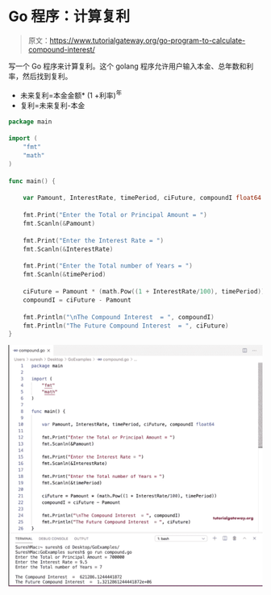 # Go 程序：计算复利

> 原文：<https://www.tutorialgateway.org/go-program-to-calculate-compound-interest/>

写一个 Go 程序来计算复利。这个 golang 程序允许用户输入本金、总年数和利率，然后找到复利。

*   未来复利=本金金额* (1 +利率)<sup>年</sup>
*   复利=未来复利-本金

```go
package main

import (
    "fmt"
    "math"
)

func main() {

    var Pamount, InterestRate, timePeriod, ciFuture, compoundI float64

    fmt.Print("Enter the Total or Principal Amount = ")
    fmt.Scanln(&Pamount)

    fmt.Print("Enter the Interest Rate = ")
    fmt.Scanln(&InterestRate)

    fmt.Print("Enter the Total number of Years = ")
    fmt.Scanln(&timePeriod)

    ciFuture = Pamount * (math.Pow((1 + InterestRate/100), timePeriod))
    compoundI = ciFuture - Pamount

    fmt.Println("\nThe Compound Interest  = ", compoundI)
    fmt.Println("The Future Compound Interest  = ", ciFuture)
}
```

![Go Program to calculate Compound Interest 1](img/e04e1342962d3a5b1dd9060b9ec1e512.png)